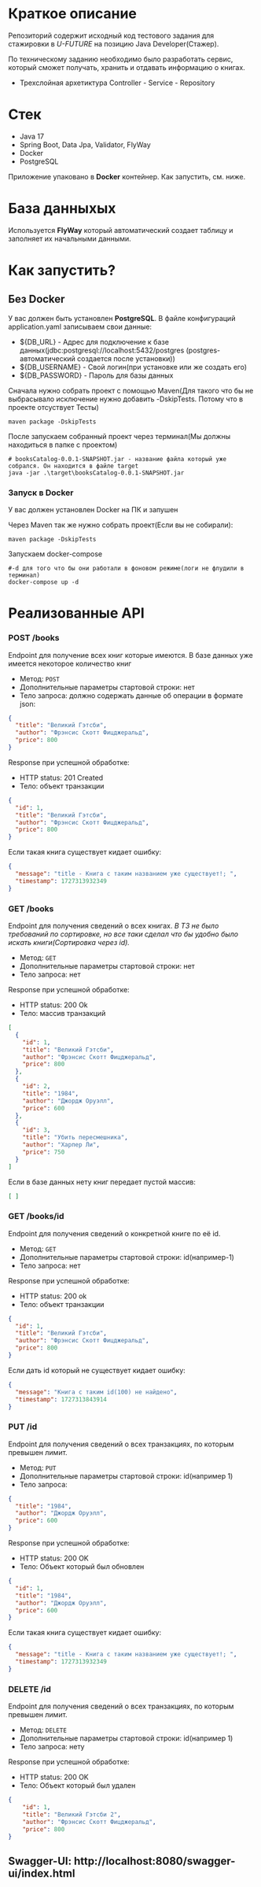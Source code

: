 # Краткое описание

Репозиторий содержит исходный код тестового задания для стажировки в *U-FUTURE* на позицию Java Developer(Стажер).

По техническому заданию необходимо было разработать сервис, который сможет получать, хранить и отдавать информацию о книгах.

* Трехслойная архетиктура Controller - Service - Repository

# Стек

* Java 17
* Spring Boot, Data Jpa, Validator, FlyWay
* Docker
* PostgreSQL

Приложение упаковано в **Docker** контейнер. Как запустить, см. ниже.

# База данныхых 

Используется **FlyWay** который автоматический создает таблицу и заполняет их начальными данными.

# Как запустить?

## Без Docker

У вас должен быть установлен **PostgreSQL**. В файле конфигураций application.yaml записываем свои данные: 
* ${DB_URL} - Адрес для подключение к базе данных(jdbc:postgresql://localhost:5432/postgres (postgres-автоматический создается после установки))
* ${DB_USERNAME} - Свой логин(при установке или же создать его) 
* ${DB_PASSWORD} - Пароль для базы данных

Сначала нужно собрать проект с помощью Maven(Для такого что бы не выбрасывало исключение нужно добавить -DskipTests. Потому что в проекте отсуствует Тесты)
```shell 
maven package -DskipTests
``` 
После запускаем собранный проект через терминал(Мы должны находиться в папке с проектом) 
```shell 
# booksCatalog-0.0.1-SNAPSHOT.jar - название файла который уже собрался. Он находится в файле target
java -jar .\target\booksCatalog-0.0.1-SNAPSHOT.jar 
```

### Запуск в Docker
У вас должен установлен Docker на ПК и запушен

Через Maven так же нужно собрать проект(Если вы не собирали):
```shell 
maven package -DskipTests
``` 
Запускаем docker-compose

```shell
#-d для того что бы они работали в фоновом режиме(логи не флудили в терминал)
docker-compose up -d
```

# Реализованные API

### POST /books

Endpoint для получение всех книг которые имеются. В базе данных уже имеется некоторое количество книг 

* Метод: `POST`
* Дополнительные параметры стартовой строки: нет
* Тело запроса: должно содержать данные об операции в формате json:

```json
{
  "title": "Великий Гэтсби",
  "author": "Фрэнсис Скотт Фицджеральд",
  "price": 800
}
```

Response при успешной обработке:

* HTTP status: 201 Created
* Тело: объект транзакции

```json
{
  "id": 1,
  "title": "Великий Гэтсби",
  "author": "Фрэнсис Скотт Фицджеральд",
  "price": 800
}
```

Если такая книга существует кидает ошибку:

```json
{
  "message": "title - Книга с таким названием уже существует!; ",
  "timestamp": 1727313932349
}
```

### GET /books

Endpoint для получения сведений о всех книгах. *В ТЗ не было требований по сортировке, но все таки сделал что бы удобно было искать книги(Сортировка через id).*

* Метод: `GET`
* Дополнительные параметры стартовой строки: нет
* Тело запроса: нет

Response при успешной обработке:

* HTTP status: 200 Ok
* Тело: массив транзакций

```json
[
  {
    "id": 1,
    "title": "Великий Гэтсби",
    "author": "Фрэнсис Скотт Фицджеральд",
    "price": 800
  },
  {
    "id": 2,
    "title": "1984",
    "author": "Джордж Оруэлл",
    "price": 600
  },
  {
    "id": 3,
    "title": "Убить пересмешника",
    "author": "Харпер Ли",
    "price": 750
  }
]
```

Если в базе данных нету книг передает пустой массив:
```json
[ ]
```

### GET /books/id

Endpoint для получения сведений о конкретной книге по её id.

* Метод: `GET`
* Дополнительные параметры стартовой строки: id(например-1)
* Тело запроса: нет

Response при успешной обработке:

* HTTP status: 200 ok
* Тело: объект транзакции 

```json
{
  "id": 1,
  "title": "Великий Гэтсби",
  "author": "Фрэнсис Скотт Фицджеральд",
  "price": 800
}
```

Если дать id который не существует кидает ошибку:

```json
{
  "message": "Книга с таким id(100) не найдено",
  "timestamp": 1727313843914
}
```

### PUT /id

Endpoint для получения сведений о всех транзакциях, по которым превышен лимит.

* Метод: `PUT`
* Дополнительные параметры стартовой строки: id(например 1)
* Тело запроса: 

```json
{
  "title": "1984",
  "author": "Джордж Оруэлл",
  "price": 600
}
```

Response при успешной обработке:

* HTTP status: 200 OK
* Тело: Объект который был обновлен

```json
{ 
  "id": 1,
  "title": "1984",
  "author": "Джордж Оруэлл",
  "price": 600
}
```

Если такая книга существует кидает ошибку:

```json
{
  "message": "title - Книга с таким названием уже существует!; ",
  "timestamp": 1727313932349
}
```

### DELETE /id

Endpoint для получения сведений о всех транзакциях, по которым превышен лимит.

* Метод: `DELETE`
* Дополнительные параметры стартовой строки: id(например 1)
* Тело запроса: нету

Response при успешной обработке:

* HTTP status: 200 OK
* Тело: Объект который был удален

```json 
{
    "id": 1,
    "title": "Великий Гэтсби 2",
    "author": "Фрэнсис Скотт Фицджеральд",
    "price": 800
}
```

## Swagger-UI: http://localhost:8080/swagger-ui/index.html




